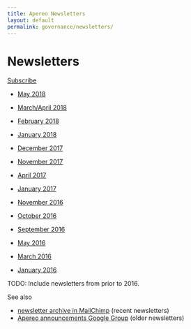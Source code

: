 ```yaml
---
title: Apereo Newsletters
layout: default
permalink: governance/newsletters/
---
```


# Newsletters

[Subscribe][]

+ [May 2018][2018-05-17 newsletter]
+ [March/April 2018][2018-04-23 newsletter]
+ [February 2018][2018-02-16 newsletter]
+ [January 2018][2018-01-15 newsletter]

+ [December 2017][2017-12-16 newsletter]
+ [November 2017][2017-11-14 newsletter]
+ [April 2017][2017-04-11 newsletter]
+ [January 2017][2017-01-29 newsletter]

+ [November 2016][2016-11-27 newsletter]
+ [October 2016][2016-10-24 newsletter]
+ [September 2016][2016-09-19 newsletter]
+ [May 2016][2016-05-12 newsletter]
+ [March 2016][2016-03-16 newsletter]
+ [January 2016][2016-01-24 newsletter]

TODO: Include newsletters from prior to 2016.

See also

+ [newsletter archive in MailChimp][] (recent newsletters)
+ [Apereo announcements Google Group][] (older newsletters)

[Subscribe]: http://eepurl.com/c_g1TL

[2018-05-17 newsletter]: http://eepurl.com/duKvxz
[2018-04-23 newsletter]: http://eepurl.com/dsmkh5
[2018-02-16 newsletter]: http://eepurl.com/dkB8y5
[2018-01-15 newsletter]: http://eepurl.com/dhsLEH

[2017-12-16 newsletter]: http://eepurl.com/dejfin
[2017-11-14 newsletter]: http://eepurl.com/c_gXmP
[2017-04-11 newsletter]: https://groups.google.com/a/apereo.org/d/msg/announcements/NKaKb9V1b3Q/JGgB7_K6BwAJ
[2017-01-29 newsletter]: https://groups.google.com/a/apereo.org/d/msg/announcements/gEubp0iejn4/IMyt-AfjBQAJ

[2016-11-27 newsletter]: https://groups.google.com/a/apereo.org/d/msg/announcements/lN-12ZSwH0g/kJUY23FJCAAJ
[2016-10-24 newsletter]: https://groups.google.com/a/apereo.org/d/msg/announcements/KKLfPGCcnfw/OiKYkVnFAQAJ
[2016-09-19 newsletter]: https://groups.google.com/a/apereo.org/d/msg/announcements/y1c-AErU0co/_7Kz8aBRBwAJ
[2016-05-12 newsletter]: https://groups.google.com/a/apereo.org/d/msg/announcements/sI8l-FxSw0k/1Wc0-OFoBwAJ
[2016-03-16 newsletter]: https://groups.google.com/a/apereo.org/d/msg/announcements/mra0fJ7Wba8/zBuM7kGPCgAJ
[2016-01-24 newsletter]: https://groups.google.com/a/apereo.org/d/msg/announcements/dzZ9fw3C_Dk/b3yfEHpvBAAJ

[newsletter archive in MailChimp]: https://us17.campaign-archive.com/home/?u=a275a881dc110bf42cf8aced6&id=8069ec5bd9

[Apereo announcements Google Group]: https://groups.google.com/a/apereo.org/forum/#!forum/announcements

